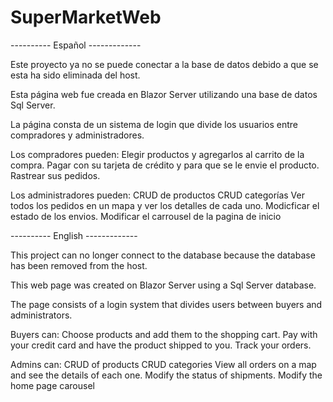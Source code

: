 # SuperMarketWeb

---------- Español -------------

Este proyecto ya no se puede conectar a la base de datos debido a que se esta ha sido eliminada del host. 

Esta página web fue creada en Blazor Server utilizando una base de datos Sql Server. 

La página consta de un sistema de login que divide los usuarios entre compradores y administradores.

Los compradores pueden:
  Elegir productos y agregarlos al carrito de la compra.
  Pagar con su tarjeta de crédito y para que se le envie el producto.
  Rastrear sus pedidos.
  
Los administradores pueden:
  CRUD de productos
  CRUD categorías
  Ver todos los pedidos en un mapa y ver los detalles de cada uno.
  Modicficar el estado de los envios.
  Modificar el carrousel de la pagina de inicio
  
---------- English -------------

This project can no longer connect to the database because the database has been removed from the host.

This web page was created on Blazor Server using a Sql Server database.

The page consists of a login system that divides users between buyers and administrators.

Buyers can:
  Choose products and add them to the shopping cart.
  Pay with your credit card and have the product shipped to you.
  Track your orders.
  
Admins can:
  CRUD of products
  CRUD categories
  View all orders on a map and see the details of each one.
  Modify the status of shipments.
  Modify the home page carousel
